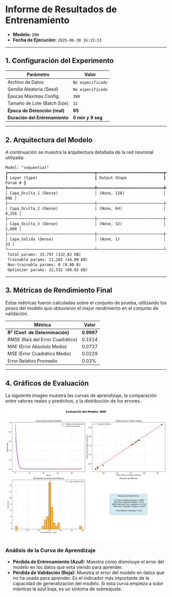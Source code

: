 
# Informe de Resultados de Entrenamiento

- **Modelo:** `DNN`
- **Fecha de Ejecución:** `2025-06-30 16:15:33`

---

## 1. Configuración del Experimento

| Parámetro | Valor |
|---|---|
| Archivo de Datos | `No especificado` |
| Semilla Aleatoria (Seed) | `No especificado` |
| Épocas Máximas Config. | `300` |
| Tamaño de Lote (Batch Size) | `32` |
| **Época de Detención (real)** | **95** |
| **Duración del Entrenamiento** | **0 min y 9 seg** |

---

## 2. Arquitectura del Modelo

A continuación se muestra la arquitectura detallada de la red neuronal utilizada:

```
Model: "sequential"
┏━━━━━━━━━━━━━━━━━━━━━━━━━━━━━━━━━━━━━━┳━━━━━━━━━━━━━━━━━━━━━━━━━━━━━┳━━━━━━━━━━━━━━━━━┓
┃ Layer (type)                         ┃ Output Shape                ┃         Param # ┃
┡━━━━━━━━━━━━━━━━━━━━━━━━━━━━━━━━━━━━━━╇━━━━━━━━━━━━━━━━━━━━━━━━━━━━━╇━━━━━━━━━━━━━━━━━┩
│ Capa_Oculta_1 (Dense)                │ (None, 128)                 │             896 │
├──────────────────────────────────────┼─────────────────────────────┼─────────────────┤
│ Capa_Oculta_2 (Dense)                │ (None, 64)                  │           8,256 │
├──────────────────────────────────────┼─────────────────────────────┼─────────────────┤
│ Capa_Oculta_3 (Dense)                │ (None, 32)                  │           2,080 │
├──────────────────────────────────────┼─────────────────────────────┼─────────────────┤
│ Capa_Salida (Dense)                  │ (None, 1)                   │              33 │
└──────────────────────────────────────┴─────────────────────────────┴─────────────────┘
 Total params: 33,797 (132.02 KB)
 Trainable params: 11,265 (44.00 KB)
 Non-trainable params: 0 (0.00 B)
 Optimizer params: 22,532 (88.02 KB)

```

---

## 3. Métricas de Rendimiento Final

Estas métricas fueron calculadas sobre el conjunto de prueba, utilizando los pesos del modelo que obtuvieron el mejor rendimiento en el conjunto de validación.

| Métrica | Valor |
|---|---|
| **R² (Coef. de Determinación)** | **0.9997** |
| RMSE (Raíz del Error Cuadrático) | 0.1514 |
| MAE (Error Absoluto Medio) | 0.0737 |
| MSE (Error Cuadrático Medio) | 0.0229 |
| Error Relativo Promedio | 0.03% |

---

## 4. Gráficos de Evaluación

La siguiente imagen muestra las curvas de aprendizaje, la comparación entre valores reales y predichos, y la distribución de los errores.

![Gráfico de Evaluación](evaluacion_20250630_161048.png)

### Análisis de la Curva de Aprendizaje

- **Pérdida de Entrenamiento (Azul):** Muestra cómo disminuye el error del modelo en los datos que está viendo para aprender.
- **Pérdida de Validación (Roja):** Muestra el error del modelo en datos que no ha usado para aprender. Es el indicador más importante de la capacidad de generalización del modelo. Si esta curva empieza a subir mientras la azul baja, es un síntoma de sobreajuste.

